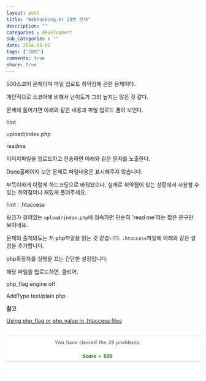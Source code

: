 ```yaml
---
layout: post
title: "Webhacking.kr 28번 문제"
description: ""
categories : development
sub_categories : ""
date: 2016-05-02
tags: ['28번']
comments: true
share: true
---
```


500스코어 문제이며 파일 업로드 취약점에 관한 문제이다.

개인적으로 스코어에 비해서 난이도가 그리 높지는 않은 것 같다.

문제에 들어가면 아래와 같은 내용과 파일 업로드 폼이 보인다.

  

hint

upload/index.php

  

<?

$pw = "???";

?>

readme

  

이미지파일을 업로드하고 전송하면 아래와 같은 문자를 노출한다.

  

Done홈페이지 보안 문제로 파일내용은 표시해주지 않습니다.

부득이하게 이렇게 하드코딩으로 바꿔놨으나, 실제로 취약점이 있는 상황에서 사용할 수 있는 취약점이니 재밌게 풀어주세요.

  

hint : .htaccess

  

링크가 걸려있는 `upload/index.php`에 접속하면 단순히 'read me'라는 짧은 문구만 보이네요.

문제의 출제의도는 저 php파일을 읽는 것 같습니다. `.htaccess`파일에 아래와 같은 설정을 추가합니다.

  

php확장자를 실행을 끄는 간단한 설정입니다.

해당 파일을 업로드하면, 클리어.

  

php_flag engine off

AddType text/plain php

  

**참고**

[Using php_flag or php_value in .htaccess
files](https://support.tigertech.net/php-value)

  

![](/assets/images/posts/615/254FCE4E5726AC9605A3CD.PNG)

  

